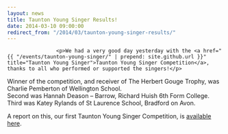 ```yaml
---
layout: news
title: Taunton Young Singer Results!
date: 2014-03-10 09:00:00
redirect_from: "/2014/03/taunton-young-singer-results/"
---
```

<section>

                    
                    <p>We had a very good day yesterday with the <a href="{{ "/events/taunton-young-singer/" | prepend: site.github.url }}" title="Taunton Young Singer">Taunton Young Singer Competition</a>, thanks to all who performed or supported the singers!</p>
<p>Winner of the competition, and receiver of The Herbert Gouge Trophy, was Charlie Pemberton of Wellington School.<br />
Second was Hannah Deason &#8211; Barrow, Richard Huish 6th Form College.<br />
Third was Katey Rylands of St Laurence School, Bradford on Avon.</p>
<p>A report on this, our first Taunton Young Singer Competition, is <a href="{{ "/2014/03/taunton-young-singer-2014/" | prepend: site.github.url }}" title="Taunton Young Singer 2014">available here</a>.</p>

                
</section>
